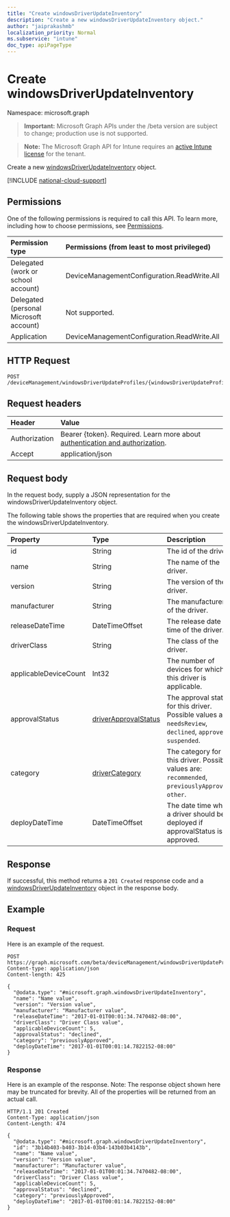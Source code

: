 ```yaml
---
title: "Create windowsDriverUpdateInventory"
description: "Create a new windowsDriverUpdateInventory object."
author: "jaiprakashmb"
localization_priority: Normal
ms.subservice: "intune"
doc_type: apiPageType
---
```


# Create windowsDriverUpdateInventory

Namespace: microsoft.graph

> **Important:** Microsoft Graph APIs under the /beta version are subject to change; production use is not supported.

> **Note:** The Microsoft Graph API for Intune requires an [active Intune license](https://go.microsoft.com/fwlink/?linkid=839381) for the tenant.

Create a new [windowsDriverUpdateInventory](../resources/intune-softwareupdate-windowsdriverupdateinventory.md) object.

[!INCLUDE [national-cloud-support](../../includes/all-clouds.md)]

## Permissions
One of the following permissions is required to call this API. To learn more, including how to choose permissions, see [Permissions](/graph/permissions-reference).

|Permission type|Permissions (from least to most privileged)|
|:---|:---|
|Delegated (work or school account)|DeviceManagementConfiguration.ReadWrite.All|
|Delegated (personal Microsoft account)|Not supported.|
|Application|DeviceManagementConfiguration.ReadWrite.All|

## HTTP Request
<!-- {
  "blockType": "ignored"
}
-->
``` http
POST /deviceManagement/windowsDriverUpdateProfiles/{windowsDriverUpdateProfileId}/driverInventories
```

## Request headers
|Header|Value|
|:---|:---|
|Authorization|Bearer {token}. Required. Learn more about [authentication and authorization](/graph/auth/auth-concepts).|
|Accept|application/json|

## Request body
In the request body, supply a JSON representation for the windowsDriverUpdateInventory object.

The following table shows the properties that are required when you create the windowsDriverUpdateInventory.

|Property|Type|Description|
|:---|:---|:---|
|id|String|The id of the driver.|
|name|String|The name of the driver.|
|version|String|The version of the driver.|
|manufacturer|String|The manufacturer of the driver.|
|releaseDateTime|DateTimeOffset|The release date time of the driver.|
|driverClass|String|The class of the driver.|
|applicableDeviceCount|Int32|The number of devices for which this driver is applicable.|
|approvalStatus|[driverApprovalStatus](../resources/intune-softwareupdate-driverapprovalstatus.md)|The approval status for this driver. Possible values are: `needsReview`, `declined`, `approved`, `suspended`.|
|category|[driverCategory](../resources/intune-softwareupdate-drivercategory.md)|The category for this driver. Possible values are: `recommended`, `previouslyApproved`, `other`.|
|deployDateTime|DateTimeOffset|The date time when a driver should be deployed if approvalStatus is approved.|



## Response
If successful, this method returns a `201 Created` response code and a [windowsDriverUpdateInventory](../resources/intune-softwareupdate-windowsdriverupdateinventory.md) object in the response body.

## Example

### Request
Here is an example of the request.
``` http
POST https://graph.microsoft.com/beta/deviceManagement/windowsDriverUpdateProfiles/{windowsDriverUpdateProfileId}/driverInventories
Content-type: application/json
Content-length: 425

{
  "@odata.type": "#microsoft.graph.windowsDriverUpdateInventory",
  "name": "Name value",
  "version": "Version value",
  "manufacturer": "Manufacturer value",
  "releaseDateTime": "2017-01-01T00:01:34.7470482-08:00",
  "driverClass": "Driver Class value",
  "applicableDeviceCount": 5,
  "approvalStatus": "declined",
  "category": "previouslyApproved",
  "deployDateTime": "2017-01-01T00:01:14.7822152-08:00"
}
```

### Response
Here is an example of the response. Note: The response object shown here may be truncated for brevity. All of the properties will be returned from an actual call.
``` http
HTTP/1.1 201 Created
Content-Type: application/json
Content-Length: 474

{
  "@odata.type": "#microsoft.graph.windowsDriverUpdateInventory",
  "id": "3b14b403-b403-3b14-03b4-143b03b4143b",
  "name": "Name value",
  "version": "Version value",
  "manufacturer": "Manufacturer value",
  "releaseDateTime": "2017-01-01T00:01:34.7470482-08:00",
  "driverClass": "Driver Class value",
  "applicableDeviceCount": 5,
  "approvalStatus": "declined",
  "category": "previouslyApproved",
  "deployDateTime": "2017-01-01T00:01:14.7822152-08:00"
}
```
